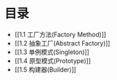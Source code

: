 # 目录
- [[1.1 工厂方法(Factory Method)]]
- [[1.2 抽象工厂(Abstract Factory)]]
- [[1.3 单例模式(Singleton)]]
- [[1.4 原型模式(Prototype)]]
- [[1.5 构建器(Builder)]]
